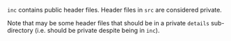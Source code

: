 `inc` contains public header files. Header files in `src` are considered private.

Note that may be some header files that should be in a private `details` sub-directory (i.e. should be private despite being in `inc`).